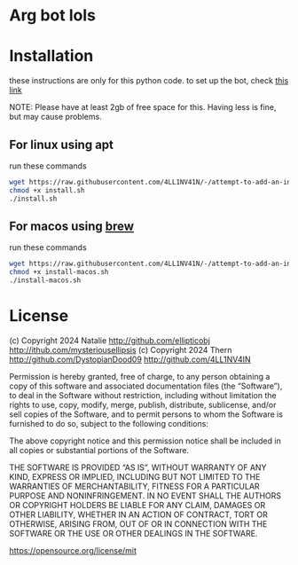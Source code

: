 # Arg bot lols

# Installation
these instructions are only for this python code. to set up the bot, check [this link](https://guide.pycord.dev/getting-started/creating-your-first-bot) 

NOTE: Please have at least 2gb of free space for this. Having less is fine, but may cause problems. 

## For linux using apt
run these commands
```bash
wget https://raw.githubusercontent.com/4LL1NV41N/-/attempt-to-add-an-install-script/install.sh 
chmod +x install.sh
./install.sh
```

## For macos using [brew](brew.sh)
run these commands
```bash
wget https://raw.githubusercontent.com/4LL1NV41N/-/attempt-to-add-an-install-script/install-macos.sh 
chmod +x install-macos.sh
./install-macos.sh
```
# License

(c) Copyright 2024 Natalie http://github.com/ellipticobj http://ithub.com/mysteriousellipsis
(c) Copyright 2024 Thern http://github.com/DystopianDood09 http://github.com/4LL1NV4IN

Permission is hereby granted, free of charge, to any person obtaining a copy of 
this software and associated documentation files (the “Software”), to deal in the 
Software without restriction, including without limitation the rights to use, copy, 
modify, merge, publish, distribute, sublicense, and/or sell copies of the Software, 
and to permit persons to whom the Software is furnished to do so, subject to the 
following conditions:

The above copyright notice and this permission notice shall be included in all copies 
or substantial portions of the Software.

THE SOFTWARE IS PROVIDED “AS IS”, WITHOUT WARRANTY OF ANY KIND, EXPRESS OR IMPLIED, 
INCLUDING BUT NOT LIMITED TO THE WARRANTIES OF MERCHANTABILITY, FITNESS FOR A 
PARTICULAR PURPOSE AND NONINFRINGEMENT. IN NO EVENT SHALL THE AUTHORS OR COPYRIGHT 
HOLDERS BE LIABLE FOR ANY CLAIM, DAMAGES OR OTHER LIABILITY, WHETHER IN AN ACTION OF 
CONTRACT, TORT OR OTHERWISE, ARISING FROM, OUT OF OR IN CONNECTION WITH THE SOFTWARE 
OR THE USE OR OTHER DEALINGS IN THE SOFTWARE.

https://opensource.org/license/mit    
